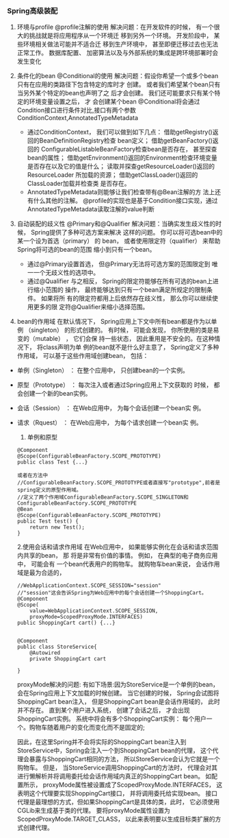 ### Spring高级装配
1. 环境与profile  @profile注解的使用
  解决问题：在开发软件的时候， 有一个很大的挑战就是将应用程序从一个环境迁
	移到另外一个环境。 开发阶段中， 某些环境相关做法可能并不适合迁
	移到生产环境中， 甚至即便迁移过去也无法正常工作。 数据库配置、
	加密算法以及与外部系统的集成是跨环境部署时会发生变化
  
2. 条件化的bean  @Conditional的使用
  解决问题：假设你希望一个或多个bean只有在应用的类路径下包含特定的库时才
  创建。 或者我们希望某个bean只有当另外某个特定的bean也声明了之
  后才会创建。 我们还可能要求只有某个特定的环境变量设置之后， 才
  会创建某个bean
  @Conditional将会通过Condition接口进行条件对比,接口有两个参数ConditionContext,AnnotatedTypeMetadata
  
	  * 通过ConditionContext， 我们可以做到如下几点：
	  借助getRegistry()返回的BeanDefinitionRegistry检查
	  bean定义；
	  借助getBeanFactory()返回的
	  ConfigurableListableBeanFactory检查bean是否存在，
	  甚至探查bean的属性；
	  借助getEnvironment()返回的Environment检查环境变量
	  是否存在以及它的值是什么；
	  读取并探查getResourceLoader()返回的ResourceLoader
	  所加载的资源；
	  借助getClassLoader()返回的ClassLoader加载并检查类
	  是否存在。
	  * AnnotatedTypeMetadata则能够让我们检查带有@Bean注解的方
	  法上还有什么其他的注解。
  @profile的实现也是基于Condition接口实现，通过AnnotatedTypeMetadata读取注解的value判断

3. 自动装配的歧义性  @Primary和@Qualifier
  解决问题：当确实发生歧义性的时候， Spring提供了多种可选方案来解决
  这样的问题。 你可以将可选bean中的某一个设为首选（primary） 的
 bean， 或者使用限定符（qualifier） 来帮助Spring将可选的bean的范围
  缩小到只有一个bean。
	  * 通过@Primary设置首选， 但@Primary无法将可选方案的范围限定到
	   唯一一个无歧义性的选项中。
	  * 通过@Qualifier 与之相反， Spring的限定符能够在所有可选的bean上进行缩小范围的
	  操作， 最终能够达到只有一个bean满足所规定的限制条件。 如果将所
	  有的限定符都用上后依然存在歧义性， 那么你可以继续使用更多的限
	  定符@Qualifier来缩小选择范围。
4. bean的作用域
   在默认情况下， Spring应用上下文中所有bean都是作为以单例
（singleton） 的形式创建的。
   有时候， 可能会发现， 你所使用的类是易变的（mutable） ， 它们会保
持一些状态， 因此重用是不安全的。在这种情况下， 将class声明为单
例的bean就不是什么好主意了， 
Spring定义了多种作用域， 可以基于这些作用域创建bean， 包括：
* 单例（Singleton） ： 在整个应用中， 只创建bean的一个实例。
* 原型（Prototype） ： 每次注入或者通过Spring应用上下文获取的
时候， 都会创建一个新的bean实例。
* 会话（Session） ： 在Web应用中， 为每个会话创建一个bean实
例。
* 请求（Rquest） ： 在Web应用中， 为每个请求创建一个bean实
例。
	1. 单例和原型
	```
	@Component
	@Scope(ConfigurableBeanFactory.SCOPE_PROTOTYPE)
	public class Test {...}

	或者在方法中
	//ConfigurableBeanFactory.SCOPE_PROTOTYPE或者直接写"prototype",前者是spring定义的原型作用域。
	//定义了两个作用域ConfigurableBeanFactory.SCOPE_SINGLETON和ConfigurableBeanFactory.SCOPE_PROTOTYPE
	@Bean
	@Scope(ConfigurableBeanFactory.SCOPE_PROTOTYPE)
	public Test test() {
		return new Test();
	}

	```
	2.使用会话和请求作用域
	在Web应用中， 如果能够实例化在会话和请求范围内共享的bean， 那
	将是非常有价值的事情。 例如， 在典型的电子商务应用中， 可能会有
	一个bean代表用户的购物车。 就购物车bean来说， 会话作用域是最为合适的，
	```
	//WebApplicationContext.SCOPE_SESSION="session"
	//"session"这会告诉Spring为Web应用中的每个会话创建一个ShoppingCart。
	@Component
	@Scope(
	    value=WebApplicationContext.SCOPE_SESSION,
	    proxyMode=ScopedProxyMode.INTERFACES)
	public ShoppingCart cart() {...}


	@Component
	public class StoreService{
		@Autowired
		private ShoppingCart cart

	}
	```
	proxyMode解决的问题:
	有如下场景:因为StoreService是一个单例的bean， 会在Spring应用上下文加载的时候创建。
	当它创建的时候， Spring会试图将ShoppingCart bean注入，
	但是ShoppingCart bean是会话作用域的， 此时并不存在。 直到某个用户进入系统， 创建了会话之后， 才会出现ShoppingCart实例。
	系统中将会有多个ShoppingCart实例： 每个用户一个。购物车随着用户的变化而变化而不是固定的;

	因此，在这里Spring并不会将实际的ShoppingCart bean注入到StoreService中，Spring会注入一个到ShoppingCart bean的代理，
	这个代理会暴露与ShoppingCart相同的方法， 所以StoreService会认为它就是一个购物车。 但是， 当StoreService调用ShoppingCart的方法时， 
	代理会对其进行懒解析并将调用委托给会话作用域内真正的ShoppingCart bean。
	如配置所示， proxyMode属性被设置成了ScopedProxyMode.INTERFACES， 这表明这个代理要实现ShoppingCart接口， 并将调用委托给实现bean。
	接口代理是最理想的方式，但如果ShoppingCart是具体的类，此时， 它必须使用CGLib来生成基于类的代理。
	要将proxyMode属性设置为ScopedProxyMode.TARGET_CLASS， 以此来表明要以生成目标类扩展的方式创建代理。
